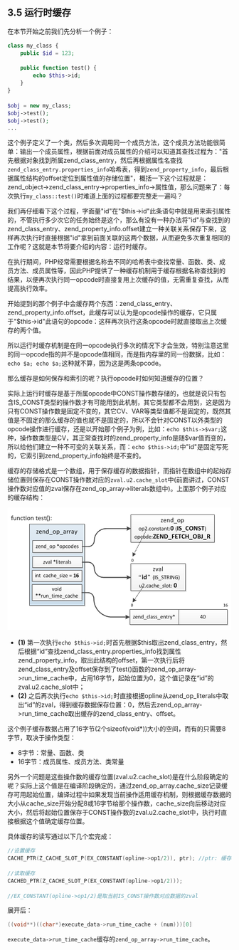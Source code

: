 ## 3.5 运行时缓存
在本节开始之前我们先分析一个例子：
```php
class my_class {
    public $id = 123;

    public function test() {
        echo $this->id;
    }
}

$obj = new my_class;
$obj->test();
$obj->test();
...
```
这个例子定义了一个类，然后多次调用同一个成员方法，这个成员方法功能很简单：输出一个成员属性，根据前面对成员属性的介绍可以知道其查找过程为："首先根据对象找到所属zend_class_entry，然后再根据属性名查找`zend_class_entry.properties_info`哈希表，得到`zend_property_info`，最后根据属性结构的offset定位到属性值的存储位置"，概括一下这个过程就是：zend_object->zend_class_entry->properties_info->属性值，那么问题来了：每次执行`my_class::test()`时难道上面的过程都要完整走一遍吗？

我们再仔细看下这个过程，字面量"id"在"$this->id"此条语句中就是用来索引属性的，不管执行多少次它的任务始终是这个，那么有没有一种办法将"id"与查找到的zend_class_entry、zend_property_info.offset建立一种关联关系保存下来，这样再次执行时直接根据"id"拿到前面关联的这两个数据，从而避免多次重复相同的工作呢？这就是本节将要介绍的内容：运行时缓存。

在执行期间，PHP经常需要根据名称去不同的哈希表中查找常量、函数、类、成员方法、成员属性等，因此PHP提供了一种缓存机制用于缓存根据名称查找到的结果，以便再次执行同一opcode时直接复用上次缓存的值，无需重复查找，从而提高执行效率。

开始提到的那个例子中会缓存两个东西：zend_class_entry、zend_property_info.offset，此缓存可以认为是opcode操作的缓存，它只属于"$this->id"此语句的opcode：这样再次执行这条opcode时就直接取出上次缓存的两个值。

所以运行时缓存机制是在同一opcode执行多次的情况下才会生效，特别注意这里的同一opcode指的并不是opcode值相同，而是指内存里的同一份数据，比如：`echo $a; echo $a;`这种就不算，因为这是两条opcode。

那么缓存是如何保存和索引的呢？执行opcode时如何知道缓存的位置？

实际上运行时缓存是基于所属opcode中CONST操作数存储的，也就是说只有包含IS_CONST类型的操作数才有可能用到此机制，其它类型都不会用到，这是因为只有CONST操作数是固定不变的，其它CV、VAR等类型值都不是固定的，既然其值是不固定的那么缓存的值也就不是固定的，所以不会针对CONST以外类型的opcode操作进行缓存，还是以开始那个例子为例，比如：`echo $this->$var;`这种，操作数类型是CV，其正常查找时的zend_property_info是随$var值而变的，所以给他们建立一种不可变的关联关系，而：`echo $this->id;`中"id"是固定写死的，它索引到zend_property_info始终是不变的。

缓存的存储格式是一个数组，用于保存缓存的数据指针，而指针在数组中的起始存储位置则保存在CONST操作数对应的`zval.u2.cache_slot`中(前面讲过，CONST操作数对应值的zval保存在zend_op_array->literals数组中)。上面那个例子对应的缓存结构：

![](../img/runtime_cache_1.png)

* __(1)__ 第一次执行`echo $this->id;`时首先根据$this取出zend_class_entry，然后根据“id”查找zend_class_entry.properties_info找到属性zend_property_info，取出此结构的offset，第一次执行后将zend_class_entry及offset保存到了test()函数的zend_op_array->run_time_cache中，占用16字节，起始位置为0，这个值记录在“id”的zval.u2.cache_slot中；
* __(2)__ 之后再次执行`echo $this->id;`时直接根据opline从zend_op_literals中取出“id”的zval，得到缓存数据保存位置：0，然后去zend_op_array->run_time_cache取出缓存的zend_class_entry、offset。

这个例子缓存数据占用了16字节(2个sizeof(void*))大小的空间，而有的只需要8字节，取决于操作类型：

* 8字节：常量、函数、类
* 16字节：成员属性、成员方法、类常量

另外一个问题是这些操作数的缓存位置(zval.u2.cache_slot)是在什么阶段确定的呢？实际上这个值是在编译阶段确定的，通过zend_op_array.cache_size记录缓存可用起始位置，编译过程中如果发现当前操作适用缓存机制，则根据缓存数据的大小从cache_size开始分配8或16字节给那个操作数，cache_size向后移动对应大小，然后将起始位置保存于CONST操作数的zval.u2.cache_slot中，执行时直接根据这个值确定缓存位置。

具体缓存的读写通过以下几个宏完成：
```c
//设置缓存
CACHE_PTR(Z_CACHE_SLOT_P(EX_CONSTANT(opline->op1/2)), ptr); //ptr: 缓存的数据指针

//读取缓存
CACHED_PTR(Z_CACHE_SLOT_P(EX_CONSTANT(opline->op1/2)));

//EX_CONSTANT(opline->op1/2)是取当前IS_CONST操作数对应数据的zval
```
展开后：
```c
((void**)((char*)execute_data->run_time_cache + (num)))[0]
```
`execute_data->run_time_cache`缓存的`zend_op_array->run_time_cache`。
